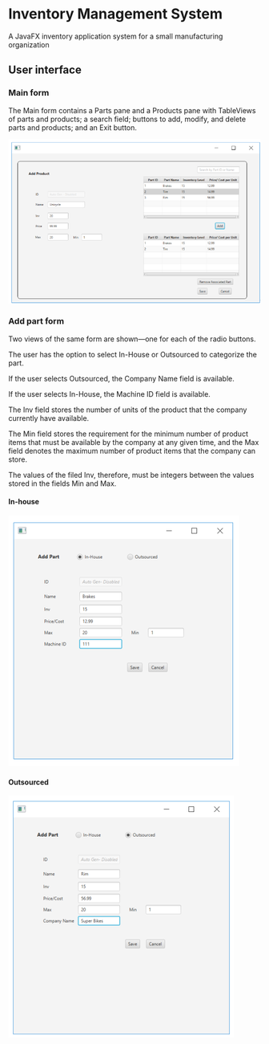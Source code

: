 # Inventory Management System
 A JavaFX inventory application system for a small manufacturing organization

## User interface

### Main form

The Main form contains a Parts pane and a Products pane with TableViews of parts and products; a search field; buttons to add,
modify, and delete parts and products; and an Exit button.

![main form](https://github.com/IdelsTak/inventory-management-system/blob/master/screenshots/add-product-form-screenshot_2022-01-24_17-14-42.png)

### Add part form

Two views of the same form are shown—one for each of the radio buttons.

The user has the option to select In-House or Outsourced to categorize the part.

If the user selects Outsourced, the Company Name field is available.

If the user selects In-House, the Machine ID field is available.

The Inv field stores the number of units of the product that the company currently have available.

The Min field stores the requirement for the minimum number of product items that must be available by the company at any given time, and the Max field denotes the maximum number of product items that the company can store.

The values of the filed Inv, therefore, must be integers between the values stored in the fields Min and Max.

#### In-house

![add part form - in-house](https://github.com/IdelsTak/inventory-management-system/blob/master/screenshots/inhouse-add-part-form-screenshot_2022-01-24_17-12-29.png)

#### Outsourced

![add part form - outsourced](https://github.com/IdelsTak/inventory-management-system/blob/master/screenshots/outsourced-add-part-form-screenshot_2022-01-24_17-13-05.png)

